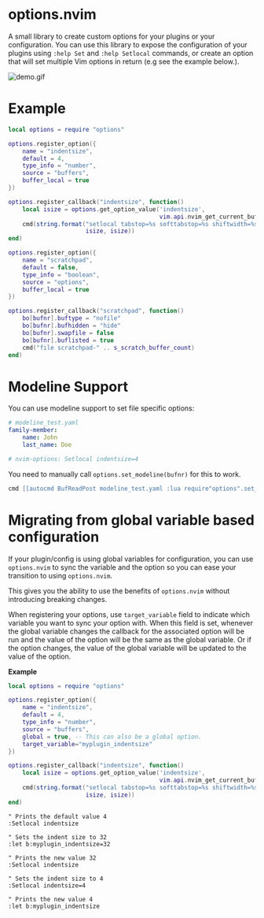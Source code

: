 # options.nvim

A small library to create custom options for your plugins or your configuration.
You can use this library to expose the configuration of your plugins using `:help Set` and `:help
Setlocal` commands, or create an option that will set multiple Vim options in return (e.g see the
example below.).

![demo.gif](assets/demo.gif)

# Example

```lua
local options = require "options"

options.register_option({
    name = "indentsize",
    default = 4,
    type_info = "number",
    source = "buffers",
    buffer_local = true
})

options.register_callback("indentsize", function()
    local isize = options.get_option_value('indentsize',
                                           vim.api.nvim_get_current_buf())
    cmd(string.format("setlocal tabstop=%s softtabstop=%s shiftwidth=%s", isize,
                      isize, isize))
end)

options.register_option({
    name = "scratchpad",
    default = false,
    type_info = "boolean",
    source = "options",
    buffer_local = true
})

options.register_callback("scratchpad", function()
    bo[bufnr].buftype = "nofile"
    bo[bufnr].bufhidden = "hide"
    bo[bufnr].swapfile = false
    bo[bufnr].buflisted = true
    cmd("file scratchpad-" .. s_scratch_buffer_count)
end)
```

# Modeline Support

You can use modeline support to set file specific options:

```yaml
# modeline_test.yaml
family-member:
    name: John
    last_name: Doe

# nvim-options: Setlocal indentsize=4
```

You need to manually call `options.set_modeline(bufnr)` for this to work.

```lua
cmd [[autocmd BufReadPost modeline_test.yaml :lua require"options".set_modeline(vim.api.nvim_get_current_buf())]]
```

# Migrating from global variable based configuration

If your plugin/config is using global variables for configuration, you can use `options.nvim` to
sync the variable and the option so you can ease your transition to using `options.nvim`.

This gives you the ability to use the benefits of `options.nvim` without introducing breaking
changes.

When registering your options, use `target_variable` field to indicate which variable you want to
sync your option with. When this field is set, whenever the global variable changes the callback
for the associated option will be run and the value of the option will be the same as the global
variable. Or if the option changes, the value of the global variable will be updated to the value
of the option.

**Example**

```lua
local options = require "options"

options.register_option({
    name = "indentsize",
    default = 4,
    type_info = "number",
    source = "buffers",
    global = true, -- This can also be a global option.
    target_variable="myplugin_indentsize"
})

options.register_callback("indentsize", function()
    local isize = options.get_option_value('indentsize',
                                           vim.api.nvim_get_current_buf())
    cmd(string.format("setlocal tabstop=%s softtabstop=%s shiftwidth=%s", isize,
                      isize, isize))
end)
```

```vim
" Prints the default value 4
:Setlocal indentsize

" Sets the indent size to 32
:let b:myplugin_indentsize=32

" Prints the new value 32
:Setlocal indentsize

" Sets the indent size to 4
:Setlocal indentsize=4

" Prints the new value 4
:let b:myplugin_indentsize
```
